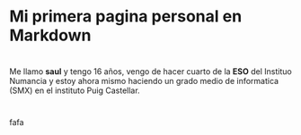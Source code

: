 # Mi primera pagina personal en Markdown
#
Me llamo **saul** y tengo 16 años, vengo de hacer cuarto de la **ESO** del Instituo Numancia y estoy ahora mismo haciendo un grado medio de informatica (SMX) en el instituto Puig Castellar.
#
fafa

